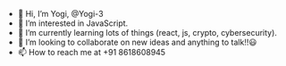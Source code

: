 - 👋 Hi, I’m Yogi, @Yogi-3
- 👀 I’m interested in JavaScript.
- 🌱 I’m currently learning lots of things (react, js, crypto, cybersecurity).
- 💞️ I’m looking to collaborate on new ideas and anything to talk!!😃
- 📫 How to reach me at +91 8618608945

<!---
Yogi-3/Yogi-3 is a ✨ special ✨ repository because its `README.md` (this file) appears on your GitHub profile.
You can click the Preview link to take a look at your changes.
--->
